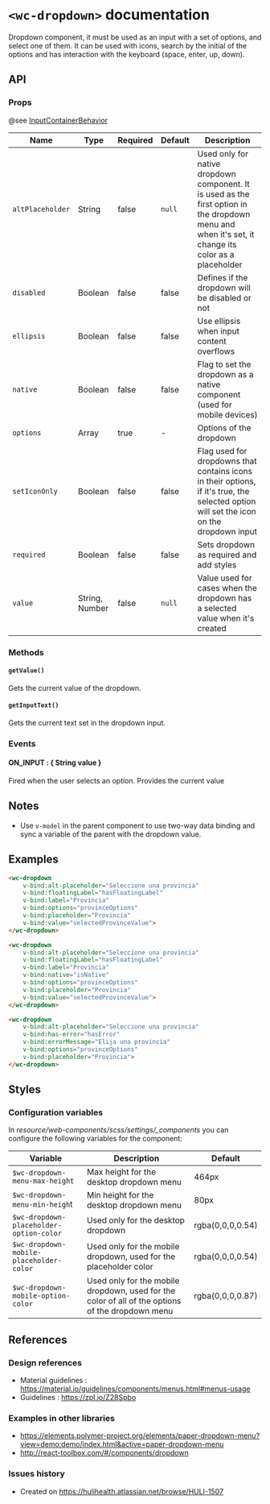 # `<wc-dropdown>` documentation

Dropdown component, it must be used as an input with a set of options, and select one of them. It can be used with icons, search by the initial of the options and has interaction with the keyboard (space, enter, up, down).

## API

### Props

@see [InputContainerBehavior](https://github.com/hulilabs/web-components/tree/master/src/web-components/mixins/input#props-1)

| Name | Type | Required | Default | Description
| --- | --- | ---  | ---  | ---
| `altPlaceholder` | String | false | `null` | Used only for native dropdown component. It is used as the first option in the dropdown menu and when it's set, it change its color as a placeholder
| `disabled` | Boolean | false | false | Defines if the dropdown will be disabled or not
| `ellipsis` | Boolean | false | false | Use ellipsis when input content overflows
| `native` | Boolean | false | false | Flag to set the dropdown as a native component (used for mobile devices)
| `options` | Array | true | - | Options of the dropdown
| `setIconOnly` | Boolean | false | false | Flag used for dropdowns that contains icons in their options, if it's true, the selected option will set the icon on the dropdown input
| `required` | Boolean | false | false | Sets dropdown as required and add styles
| `value` | String, Number | false | `null` | Value used for cases when the dropdown has a selected value when it's created

### Methods

#### `getValue()`

Gets the current value of the dropdown.

#### `getInputText()`

Gets the current text set in the dropdown input.

### Events

#### ON_INPUT : { String value }

Fired when the user selects an option. Provides the current value

## Notes

* Use `v-model` in the parent component to use two-way data binding and sync a variable of the parent with the dropdown value.

## Examples

``` html
<wc-dropdown
    v-bind:alt-placeholder="Seleccione una provincia"
    v-bind:floatingLabel="hasFloatingLabel"
    v-bind:label="Provincia"
    v-bind:options="provinceOptions"
    v-bind:placeholder="Provincia"
    v-bind:value="selectedProvinceValue">
</wc-dropdown>

<wc-dropdown
    v-bind:alt-placeholder="Seleccione una provincia"
    v-bind:floatingLabel="hasFloatingLabel"
    v-bind:label="Provincia"
    v-bind:native="isNative"
    v-bind:options="provinceOptions"
    v-bind:placeholder="Provincia"
    v-bind:value="selectedProvinceValue">
</wc-dropdown>

<wc-dropdown
    v-bind:alt-placeholder="Seleccione una provincia"
    v-bind:has-error="hasError"
    v-bind:errorMessage="Elija una provincia"
    v-bind:options="provinceOptions"
    v-bind:placeholder="Provincia">
</wc-dropdown>
```

## Styles

### Configuration variables

In *resource/web-components/scss/settings/_components* you can configure the following variables for the component:

| Variable | Description | Default
| --- | --- | ---
| `$wc-dropdown-menu-max-height` | Max height for the desktop dropdown menu | 464px
| `$wc-dropdown-menu-min-heigh`t | Min height for the desktop dropdown menu | 80px
| `$wc-dropdown-placeholder-option-color` | Used only for the desktop dropdown | rgba(0,0,0,0.54)
| `$wc-dropdown-mobile-placeholder-color` | Used only for the mobile dropdown, used for the placeholder color | rgba(0,0,0,0.54)
| `$wc-dropdown-mobile-option-color` | Used only for the mobile dropdown, used for the color of all of the options of the dropdown menu | rgba(0,0,0,0.87)


## References

### Design references

* Material guidelines : https://material.io/guidelines/components/menus.html#menus-usage
* Guidelines : https://zpl.io/Z28Spbo

### Examples in other libraries

* https://elements.polymer-project.org/elements/paper-dropdown-menu?view=demo:demo/index.html&active=paper-dropdown-menu
* http://react-toolbox.com/#/components/dropdown

### Issues history

* Created on https://hulihealth.atlassian.net/browse/HULI-1507
